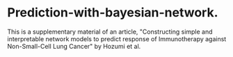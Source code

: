# Prediction-with-bayesian-network.
 This is a supplementary material of an article, "Constructing simple and interpretable network models to predict 
response of Immunotherapy against Non-Small-Cell Lung Cancer" by Hozumi et al. 
 
